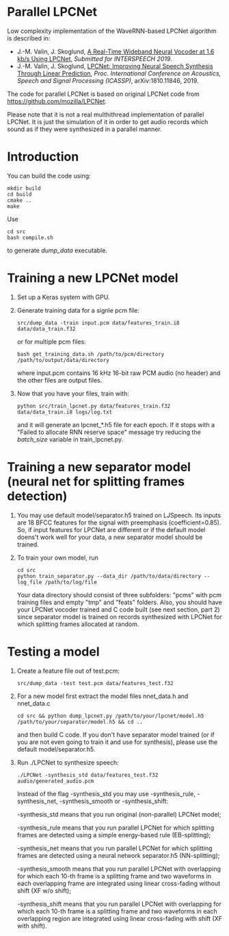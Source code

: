 # Parallel LPCNet

Low complexity implementation of the WaveRNN-based LPCNet algorithm is described in:

- J.-M. Valin, J. Skoglund, [A Real-Time Wideband Neural Vocoder at 1.6 kb/s Using LPCNet](https://jmvalin.ca/papers/lpcnet_codec.pdf), *Submitted for INTERSPEECH 2019*.
- J.-M. Valin, J. Skoglund, [LPCNet: Improving Neural Speech Synthesis Through Linear Prediction](https://jmvalin.ca/papers/lpcnet_icassp2019.pdf), *Proc. International Conference on Acoustics, Speech and Signal Processing (ICASSP)*, arXiv:1810.11846, 2019.

The code for parallel LPCNet is based on original LPCNet code from https://github.com/mozilla/LPCNet.

Please note that it is not a real multhithread implementation of parallel LPCNet. It is just the simulation of it in order to get audio records which sound as if they were synthesized in a parallel manner.

# Introduction

You can build the code using:

```
mkdir build
cd build
cmake ..
make
```

Use 
```
cd src
bash compile.sh
``` 
to generate *dump\_data* executable.

# Training a new LPCNet model

1. Set up a Keras system with GPU.

2. Generate training data for a signle pcm file:
   ```
   src/dump_data -train input.pcm data/features_train.i8 data/data_train.f32
   ```
   or for multiple pcm files:
   ```
   bash get_training_data.sh /path/to/pcm/directory /path/to/output/data/directory
   ```
   where input.pcm contains 16 kHz 16-bit raw PCM audio (no header) and the other files are output files.

3. Now that you have your files, train with:
   ```
   python src/train_lpcnet.py data/features_train.f32 data/data_train.i8 logs/log.txt
   ```
   and it will generate an lpcnet_*.h5 file for each epoch. If it stops with a
   "Failed to allocate RNN reserve space" message try reducing the *batch\_size* variable in train_lpcnet.py.

# Training a new separator model (neural net for splitting frames detection)

1. You may use default model/separator.h5 trained on LJSpeech. Its inputs are 18 BFCC features for the signal with preemphasis (coefficient=0.85). So, if input features for LPCNet are different or if the default model doens't work well for your data, a new separator model should be trained.

2. To train your own model, run
   ```
   cd src
   python train_separator.py --data_dir /path/to/data/directory --log_file /path/to/log/file
   ```
   Your data directory should consist of three subfolders: "pcms" with pcm training files and empty "tmp" and "feats" folders. Also, you should have your LPCNet vocoder trained and C code built (see next section, part 2) since separator model is trained on records synthesized with LPCNet for which splitting frames allocated at random.

# Testing a model

1. Create a feature file out of test.pcm:
   ```
   src/dump_data -test test.pcm data/features_test.f32
   ```

2. For a new model first extract the model files nnet_data.h and nnet_data.c
   ```
   cd src && python dump_lpcnet.py /path/to/your/lpcnet/model.h5 /path/to/your/separator/model.h5 && cd ..
   ```
   and then build C code. If you don't have separator model trained (or if you are not even going to train it and use for synthesis), please use the default model/separator.h5. 

3. Run ./LPCNet to synthesize speech:
   ```
   ./LPCNet -synthesis_std data/features_test.f32 audio/generated_audio.pcm
   ```
   Instead of the flag -synthesis_std you may use -synthesis_rule, -synthesis_net, -synthesis_smooth or -synthesis_shift:

   -synthesis_std means that you run original (non-parallel) LPCNet model;

   -synthesis_rule means that you run parallel LPCNet for which splitting frames are detected using a simple energy-based rule (EB-splitting);

   -synthesis_net means that you run parallel LPCNet for which splitting frames are detected using a neural network separator.h5 (NN-splitting);

   -synthesis_smooth means that you run parallel LPCNet with overlapping for which each 10-th frame is a splitting frame and two waveforms in each overlapping frame are integrated using linear cross-fading without shift (XF w/o shift);

   -synthesis_shift means that you run parallel LPCNet with overlapping for which each 10-th frame is a splitting frame and two waveforms in each overlapping region are integrated using linear cross-fading with shift (XF with shift).
